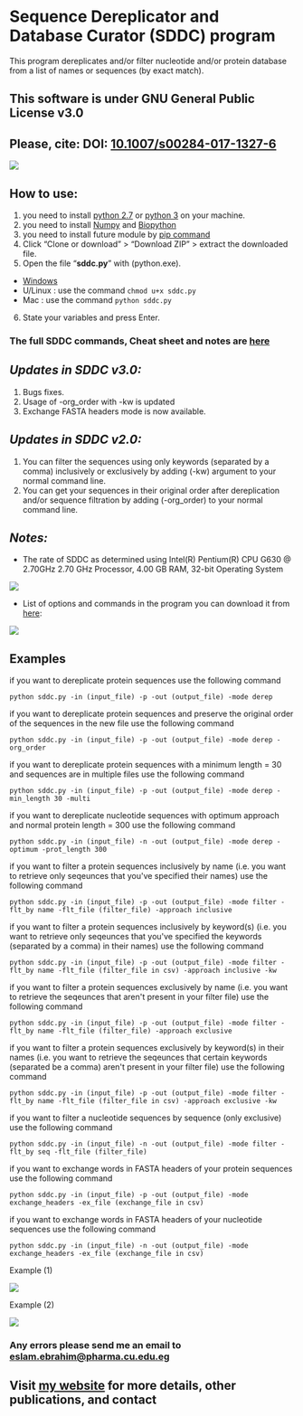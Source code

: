 # Sequence Dereplicator and Database Curator (SDDC) program
This program dereplicates and/or filter nucleotide and/or protein database from a list of names or sequences (by exact match).

## This software is under GNU General Public License v3.0

## Please, cite: DOI: [10.1007/s00284-017-1327-6](https://link.springer.com/article/10.1007/s00284-017-1327-6)
<a href="https://sites.google.com/pharma.cu.edu.eg/eslam-ibrahim/github-and-softwares/sddc-program"><img src="https://github.com/Eslam-Samir-Ragab/Sequence-database-curator/blob/master/additionals/description.png"></a>

## How to use:
1.	you need to install [python 2.7](https://www.python.org/downloads/) or [python 3](https://www.python.org/downloads/) on your machine.
2. you need to install [Numpy](https://pypi.python.org/pypi/numpy) and [Biopython](http://biopython.org/wiki/Download)
3. you need to install future module by [pip command](https://docs.python.org/3/installing/)
4.	Click “Clone or download” > “Download ZIP” > extract the downloaded file.
5.	Open the file “**sddc.py**” with (python.exe).
  * [Windows](http://stackoverflow.com/a/1527012/7414020)
  * U/Linux : use the command `chmod u+x sddc.py`
  * Mac : use the command `python sddc.py`
6.	State your variables and press Enter.

### **The full SDDC commands, Cheat sheet and notes are [here](https://github.com/Eslam-Samir-Ragab/Sequence-database-curator/blob/master/additionals/SDDC%20Cheat%20sheet.pdf)**

## *Updates in SDDC v3.0:*
1. Bugs fixes.
2. Usage of -org_order with -kw is updated
3. Exchange FASTA headers mode is now available.

## *Updates in SDDC v2.0:*
1. You can filter the sequences using only keywords (separated by a comma) inclusively or exclusively by adding (-kw) argument to your normal command line.
2. You can get your sequences in their original order after dereplication and/or sequence filtration by adding (-org_order) to your normal command line.

## *Notes:*
* The rate of SDDC as determined using Intel(R) Pentium(R) CPU G630 @ 2.70GHz 2.70 GHz Processor, 4.00 GB RAM, 32-bit Operating System

<a href="https://sites.google.com/pharma.cu.edu.eg/eslam-ibrahim/github-and-softwares/sddc-program"><img src="https://github.com/Eslam-Samir-Ragab/Sequence-database-curator/blob/master/additionals/rate.png"></a>

* List of options and commands in the program you can download it from [here](https://github.com/Eslam-Samir-Ragab/Sequence-database-curator/blob/master/additionals/SDDC%20Commands.pdf):

<a href="https://sites.google.com/pharma.cu.edu.eg/eslam-ibrahim/github-and-softwares/sddc-program"><img src="https://github.com/Eslam-Samir-Ragab/Sequence-database-curator/blob/master/additionals/commands.png"></a>

## Examples

if you want to dereplicate protein sequences use the following command

`python sddc.py -in (input_file) -p -out (output_file) -mode derep`

if you want to dereplicate protein sequences and preserve the original order of the sequences in the new file use the following command

`python sddc.py -in (input_file) -p -out (output_file) -mode derep -org_order`

if you want to dereplicate protein sequences with a minimum length = 30 and sequences are in multiple files use the following command

`python sddc.py -in (input_file) -p -out (output_file) -mode derep -min_length 30 -multi`

if you want to dereplicate nucleotide sequences with optimum approach and normal protein length = 300 use the following command

`python sddc.py -in (input_file) -n -out (output_file) -mode derep -optimum -prot_length 300`

if you want to filter a protein sequences inclusively by name (i.e. you want to retrieve only seqeunces that you've specified their names) use the following command

`python sddc.py -in (input_file) -p -out (output_file) -mode filter -flt_by name -flt_file (filter_file) -approach inclusive`

if you want to filter a protein sequences inclusively by keyword(s) (i.e. you want to retrieve only seqeunces that you've specified the keywords (separated by a comma) in their names) use the following command

`python sddc.py -in (input_file) -p -out (output_file) -mode filter -flt_by name -flt_file (filter_file in csv) -approach inclusive -kw`

if you want to filter a protein sequences exclusively by name (i.e. you want to retrieve the seqeunces that aren't present in your filter file) use the following command

`python sddc.py -in (input_file) -p -out (output_file) -mode filter -flt_by name -flt_file (filter_file) -approach exclusive`

if you want to filter a protein sequences exclusively by keyword(s) in their names (i.e. you want to retrieve the seqeunces that certain keywords (separated be a comma) aren't present in your filter file) use the following command

`python sddc.py -in (input_file) -p -out (output_file) -mode filter -flt_by name -flt_file (filter_file in csv) -approach exclusive -kw`

if you want to filter a nucleotide sequences by sequence (only exclusive) use the following command

`python sddc.py -in (input_file) -n -out (output_file) -mode filter -flt_by seq -flt_file (filter_file)`

if you want to exchange words in FASTA headers of your protein sequences use the following command

`python sddc.py -in (input_file) -p -out (output_file) -mode exchange_headers -ex_file (exchange_file in csv)`

if you want to exchange words in FASTA headers of your nucleotide sequences use the following command

`python sddc.py -in (input_file) -n -out (output_file) -mode exchange_headers -ex_file (exchange_file in csv)`

Example (1)

<a href="https://sites.google.com/pharma.cu.edu.eg/eslam-ibrahim/github-and-softwares/sddc-program"><img src="https://github.com/Eslam-Samir-Ragab/Sequence-database-curator/blob/master/additionals/example.1.png"></a>

Example (2)

<a href="https://sites.google.com/pharma.cu.edu.eg/eslam-ibrahim/github-and-softwares/sddc-program"><img src="https://github.com/Eslam-Samir-Ragab/Sequence-database-curator/blob/master/additionals/example.2.png"></a>


### Any errors please send me an email to <eslam.ebrahim@pharma.cu.edu.eg>
## Visit [my website](https://sites.google.com/pharma.cu.edu.eg/eslam-ibrahim/) for more details, other publications, and contact

